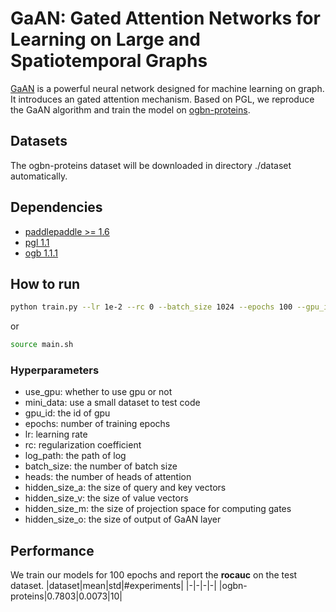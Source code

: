 # GaAN: Gated Attention Networks for Learning on Large and Spatiotemporal Graphs

[GaAN](https://arxiv.org/abs/1803.07294) is a powerful neural network designed for machine learning on graph. It introduces an gated attention mechanism. Based on PGL, we reproduce the GaAN algorithm and train the model on [ogbn-proteins](https://ogb.stanford.edu/docs/nodeprop/#ogbn-proteins).

## Datasets
The ogbn-proteins dataset will be downloaded in directory ./dataset automatically.

## Dependencies
- [paddlepaddle >= 1.6](https://github.com/paddlepaddle/paddle)
- [pgl 1.1](https://github.com/PaddlePaddle/PGL)
- [ogb 1.1.1](https://github.com/snap-stanford/ogb)

## How to run
```bash
python train.py --lr 1e-2 --rc 0 --batch_size 1024 --epochs 100 --gpu_id 0
```

or
```bash
source main.sh
```

### Hyperparameters
- use_gpu: whether to use gpu or not
- mini_data: use a small dataset to test code
- gpu_id: the id of gpu
- epochs: number of training epochs
- lr: learning rate
- rc: regularization coefficient
- log_path: the path of log
- batch_size: the number of batch size
- heads: the number of heads of attention
- hidden_size_a: the size of query and key vectors
- hidden_size_v: the size of value vectors
- hidden_size_m: the size of projection space for computing gates
- hidden_size_o: the size of output of GaAN layer 

## Performance
We train our models for 100 epochs and report the **rocauc** on the test dataset.
|dataset|mean|std|#experiments|
|-|-|-|-|
|ogbn-proteins|0.7803|0.0073|10|
